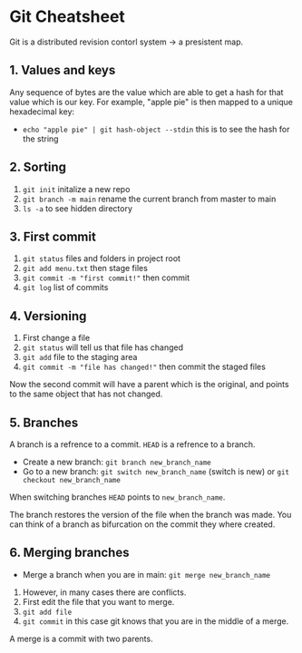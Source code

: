 # Git Cheatsheet

Git is a distributed revision contorl system -> a presistent map.

## 1. Values and keys

Any sequence of bytes are the value which are able to get a hash for that value which is our key. For example, "apple pie" is then mapped to a unique hexadecimal key:
- ``echo "apple pie" | git hash-object --stdin`` this is to see the hash for the string

## 2. Sorting

1. ``git init`` initalize a new repo
2. ``git branch -m main`` rename the current branch from master to main
3. ``ls -a`` to see hidden directory

## 3. First commit

1. ``git status`` files and folders in project root
2. ``git add menu.txt`` then stage files 
3. ``git commit -m "first commit!"`` then commit
4. ``git log`` list of commits

## 4. Versioning

1. First change a file 
2. ``git status`` will tell us that file has changed
3. ``git add`` file to the staging area
4. ``git commit -m "file has changed!"`` then commit the staged files

Now the second commit will have a parent which is the original, and points to the same object that has not changed.

## 5. Branches

A branch is a refrence to a commit.
``HEAD`` is a refrence to a branch.

- Create a new branch: ``git branch new_branch_name``
- Go to a new branch: ``git switch new_branch_name`` (switch is new) or ``git checkout new_branch_name``

When switching branches ``HEAD`` points to ``new_branch_name``. 

The branch restores the version of the file when the branch was made. You can think of a branch as bifurcation on the commit they where created.

## 6. Merging branches

- Merge a branch when you are in main: ``git merge new_branch_name``

1. However, in many cases there are conflicts.
2. First edit the file that you want to merge.
3. ``git add file``
4. ``git commit`` in this case git knows that you are in the middle of a merge.

A merge is a commit with two parents.
